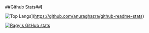 ##Github Stats##[

![Top Langs](https://github-readme-stats.vercel.app/api/top-langs/?username=ragy2801&hide=java,html,css&theme=dracula)](https://github.com/anuraghazra/github-readme-stats)

[![Ragy's GitHub stats](https://github-readme-stats.vercel.app/api?username=ragy2801&theme=dracula)](https://github.com/anuraghazra/github-readme-stats)
